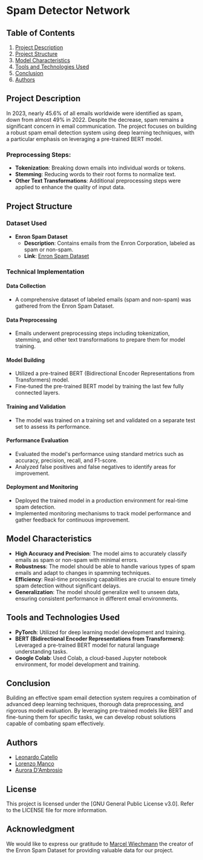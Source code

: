 # Spam Detector Network

## Table of Contents
1. [Project Description](#project-description)
2. [Project Structure](#project-structure)
3. [Model Characteristics](#model-characteristics)
4. [Tools and Technologies Used](#tools-and-technologies-used)
5. [Conclusion](#conclusion)
6. [Authors](#authors)

## Project Description

In 2023, nearly 45.6% of all emails worldwide were identified as spam, down from almost 49% in 2022. Despite the decrease, spam remains a significant concern in email communication. The project focuses on building a robust spam email detection system using deep learning techniques, with a particular emphasis on leveraging a pre-trained BERT model.

### Preprocessing Steps:
- **Tokenization**: Breaking down emails into individual words or tokens.
- **Stemming**: Reducing words to their root forms to normalize text.
- **Other Text Transformations**: Additional preprocessing steps were applied to enhance the quality of input data.

## Project Structure

### Dataset Used

- **Enron Spam Dataset**
  - **Description**: Contains emails from the Enron Corporation, labeled as spam or non-spam.
  - **Link**: [Enron Spam Dataset](https://github.com/MWiechmann/enron_spam_data)

### Technical Implementation

#### Data Collection

- A comprehensive dataset of labeled emails (spam and non-spam) was gathered from the Enron Spam Dataset.

#### Data Preprocessing

- Emails underwent preprocessing steps including tokenization, stemming, and other text transformations to prepare them for model training.

#### Model Building

- Utilized a pre-trained BERT (Bidirectional Encoder Representations from Transformers) model.
- Fine-tuned the pre-trained BERT model by training the last few fully connected layers.

#### Training and Validation

- The model was trained on a training set and validated on a separate test set to assess its performance.

#### Performance Evaluation

- Evaluated the model's performance using standard metrics such as accuracy, precision, recall, and F1-score.
- Analyzed false positives and false negatives to identify areas for improvement.

#### Deployment and Monitoring

- Deployed the trained model in a production environment for real-time spam detection.
- Implemented monitoring mechanisms to track model performance and gather feedback for continuous improvement.

## Model Characteristics

- **High Accuracy and Precision**: The model aims to accurately classify emails as spam or non-spam with minimal errors.
- **Robustness**: The model should be able to handle various types of spam emails and adapt to changes in spamming techniques.
- **Efficiency**: Real-time processing capabilities are crucial to ensure timely spam detection without significant delays.
- **Generalization**: The model should generalize well to unseen data, ensuring consistent performance in different email environments.

## Tools and Technologies Used

- **PyTorch**: Utilized for deep learning model development and training.
- **BERT (Bidirectional Encoder Representations from Transformers)**: Leveraged a pre-trained BERT model for natural language understanding tasks.
- **Google Colab**: Used Colab, a cloud-based Jupyter notebook environment, for model development and training.

## Conclusion

Building an effective spam email detection system requires a combination of advanced deep learning techniques, thorough data preprocessing, and rigorous model evaluation. By leveraging pre-trained models like BERT and fine-tuning them for specific tasks, we can develop robust solutions capable of combating spam effectively.

## Authors
- [Leonardo Catello](https://github.com/Leonard2310) 
- [Lorenzo Manco](https://github.com/Rasbon99) 
- [Aurora D'Ambrosio](https://github.com/)

## License
This project is licensed under the [GNU General Public License v3.0]. Refer to the LICENSE file for more information.

## Acknowledgment
We would like to express our gratitude to [Marcel Wiechmann](https://github.com/MWiechmann) the creator of the Enron Spam Dataset for providing valuable data for our project.